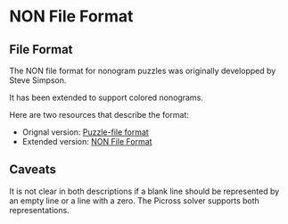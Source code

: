 NON File Format
===============

## File Format

The NON file format for nonogram puzzles was originally developped by Steve Simpson.


It has been extended to support colored nonograms.

Here are two resources that describe the format:
 - Orignal version: [Puzzle-file format](https://scc-forge.lancaster.ac.uk/open/nonogram/fmt2)
 - Extended version: [NON File Format](https://github.com/mikix/nonogram-db/blob/master/FORMAT.md)

## Caveats

It is not clear in both descriptions if a blank line should be represented by an empty line or a line
with a zero. The Picross solver supports both representations.
